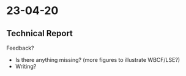 # 23-04-20

## Technical Report

Feedback?
- Is there anything missing? (more figures to illustrate WBCF/LSE?)
- Writing?
